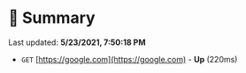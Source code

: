 # 📖 Summary
Last updated: **5/23/2021, 7:50:18 PM**

- `GET` [https://google.com](https://google.com) - **Up** (220ms)
